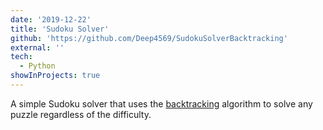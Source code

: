 ```yaml
---
date: '2019-12-22'
title: 'Sudoku Solver'
github: 'https://github.com/Deep4569/SudokuSolverBacktracking'
external: ''
tech:
  - Python
showInProjects: true
---
```


A simple Sudoku solver that uses the [backtracking](https://medium.com/@andreaiacono/backtracking-explained-7450d6ef9e1a) algorithm to solve any puzzle regardless of the difficulty.
